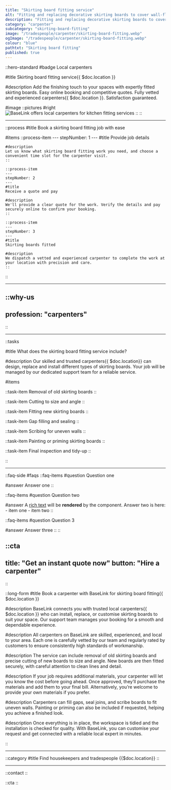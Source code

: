 ```yaml
---
title: "Skirting board fitting service"
alt: "Fitting and replacing decorative skirting boards to cover wall-floor joints"
description: "Fitting and replacing decorative skirting boards to cover wall-floor joints"
category: "carpenter"
subcategory: "skirting-board-fitting"
image: "/tradespeople/carpenter/skirting-board-fitting.webp"
ogImage: "/tradespeople/carpenter/skirting-board-fitting.webp"
colour: "blue"
pathtxt: "Skirting board fitting"
published: true
---
```


::hero-standard
#badge
Local carpenters

#title
Skirting board fitting service{{ $doc.location }}

#description
Add the finishing touch to your spaces with expertly fitted skirting boards. Easy online booking and competitive quotes. Fully vetted and experienced carpenters{{ $doc.location }}. Satisfaction guaranteed.

#image
    ::pictures
    #right
    ![BaseLink offers local carpenters for kitchen fitting services](/tradespeople/carpenter/skirting-board-fitting.webp)
    ::
::

---

::process
#title
Book a skirting board fitting job with ease

#items
    ::process-item
    ---
    stepNumber: 1
    ---
    #title
    Provide job details

    #description
    Let us know what skirting board fitting work you need, and choose a convenient time slot for the carpenter visit.
    ::
    
    ::process-item
    ---
    stepNumber: 2
    ---
    #title
    Receive a quote and pay

    #description
    We'll provide a clear quote for the work. Verify the details and pay securely online to confirm your booking.
    ::

    ::process-item
    ---
    stepNumber: 3
    ---
    #title
    Skirting boards fitted

    #description
    We dispatch a vetted and experienced carpenter to complete the work at your location with precision and care.
    ::
::

---

::why-us
---
profession: "carpenters"
---
::

---

::tasks

#title
What does the skirting board fitting service include?

#description
Our skilled and trusted carpenters{{ $doc.location}} can design, replace and install different types of skirting boards. Your job will be managed by our dedicated support team for a reliable service.

#items

  ::task-item
  Removal of old skirting boards
  ::

  ::task-item
  Cutting to size and angle
  ::

  ::task-item
  Fitting new skirting boards
  ::

  ::task-item
  Gap filling and sealing
  ::

  ::task-item
  Scribing for uneven walls
  ::

  ::task-item
  Painting or priming skirting boards
  ::

  ::task-item
  Final inspection and tidy-up
  ::

::

---

::faq-side
#faqs
  ::faq-items
  #question
  Question one

  #answer
  Answer one
  ::

  ::faq-items
  #question
  Question two

  #answer
  A [rich text](/services/commercial-cleaning) will be **rendered** by the component.
  Answer two is here:
    - item one
    - item two
  ::

  ::faq-items
  #question
  Question 3

  #answer
  Answer three
  ::
::

::cta
---
title: "Get an instant quote now"
button: "Hire a carpenter"
---
::

::long-form
#title
Book a carpenter with BaseLink for skirting board fitting{{ $doc.location }}

#description
BaseLink connects you with trusted local carpenters{{ $doc.location }} who can install, replace, or customise skirting boards to suit your space. Our support team manages your booking for a smooth and dependable experience.

#description
All carpenters on BaseLink are skilled, experienced, and local to your area. Each one is carefully vetted by our team and regularly rated by customers to ensure consistently high standards of workmanship.

#description
The service can include removal of old skirting boards and precise cutting of new boards to size and angle. New boards are then fitted securely, with careful attention to clean lines and detail.

#description
If your job requires additional materials, your carpenter will let you know the cost before going ahead. Once approved, they’ll purchase the materials and add them to your final bill. Alternatively, you’re welcome to provide your own materials if you prefer.

#description
Carpenters can fill gaps, seal joins, and scribe boards to fit uneven walls. Painting or priming can also be included if requested, helping you achieve a finished look.

#description
Once everything is in place, the workspace is tidied and the installation is checked for quality. With BaseLink, you can customise your request and get connected with a reliable local expert in minutes.

::

---

::category
#title
Find housekeepers and tradespeople {{$doc.location}}
::

---

::contact
::

::cta
::